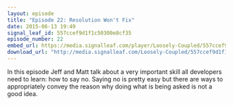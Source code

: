 ```yaml
---
layout: episode
title: "Episode 22: Resolution Won't Fix"
date: 2015-06-13 19:49
signal_leaf_id: 557ccef9d1f1c50300e8cf35
episode_number: 22
embed_url: https://media.signalleaf.com/player/Loosely-Coupled/557ccef9d1f1c50300e8cf35/
download_url: "http://media.signalleaf.com/Loosely-Coupled/557ccef9d1f1c50300e8cf35/LooselyCoupled-Episode22-ResolutionWillNotFix.mp3"
---
```

In this episode Jeff and Matt talk about a very important skill all developers need to learn: how to say no. Saying no is pretty easy but there are ways to appropriately convey the reason why doing what is being asked is not a good idea.
